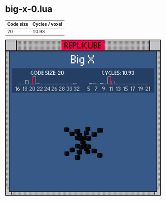 # big-x-0.lua

| Code size | Cycles / voxel |
| --------- | -------------- |
| 20        | 10.93          |

![](big-x-0.png)
